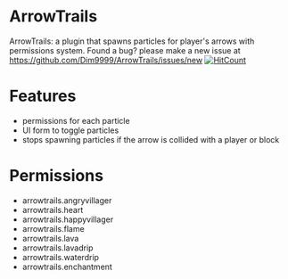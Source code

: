 # ArrowTrails
ArrowTrails: a plugin that spawns particles for player's arrows with permissions system.
Found a bug? please make a new issue at https://github.com/Dim9999/ArrowTrails/issues/new
[![HitCount](http://hits.dwyl.com/Dim999/ArrowTrails.svg)](http://hits.dwyl.com/Dim999/ArrowTrails)

# Features
- permissions for each particle
- UI form to toggle particles
- stops spawning particles if the arrow is collided with a player or block 

# Permissions
- arrowtrails.angryvillager
- arrowtrails.heart
- arrowtrails.happyvillager
- arrowtrails.flame
- arrowtrails.lava
- arrowtrails.lavadrip
- arrowtrails.waterdrip
- arrowtrails.enchantment
